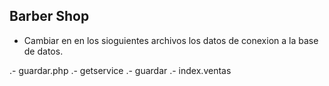 ## Barber Shop
* Cambiar en en los sioguientes archivos los datos de conexion a la base de datos.

.- guardar.php
.- getservice
.- guardar
.- index.ventas
